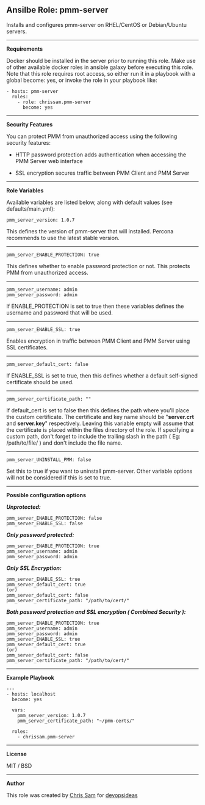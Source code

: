 **Ansilbe Role: pmm-server**
---------------------
Installs and configures pmm-server on RHEL/CentOS or Debian/Ubuntu servers.

----------


**Requirements**


Docker should be installed in the server prior to running this role. Make use of other available docker roles in ansible galaxy before executing this role. Note that this role requires root access, so either run it in a playbook with a global become: yes, or invoke the role in your playbook like:

 

    - hosts: pmm-server
      roles:
        - role: chrissam.pmm-server
          become: yes

----------
**Security Features**

You can protect PMM from unauthorized access using the following security features:

    

 - HTTP password protection adds authentication when accessing the PMM Server web interface

 - SSL encryption secures traffic between PMM Client and PMM Server


----------


**Role Variables**

Available variables are listed below, along with default values (see defaults/main.yml):

    pmm_server_version: 1.0.7

This defines the version of pmm-server that will installed. Percona recommends to use the latest stable version. 


----------


    pmm_server_ENABLE_PROTECTION: true
This defines whether to enable password protection or not. This protects PMM from unauthorized access.


----------


    pmm_server_username: admin
    pmm_server_password: admin
If ENABLE_PROTECTION is set to true then these variables defines the username and password that will be used.


----------

    pmm_server_ENABLE_SSL: true
Enables encryption in  traffic between PMM Client and PMM Server using SSL certificates.


----------

    pmm_server_default_cert: false
If ENABLE_SSL is set to true, then this defines whether a default self-signed certificate should be used.


----------

    pmm_server_certificate_path: ""

If default_cert is set to false then this defines the path where you'll place the custom certificate. The certificate and key name should be "**server.crt** and **server.key**" respectively. Leaving this variable empty will assume that the certificate is placed within the files directory of the role. If specifying a custom path, don't forget to include the trailing slash in the path ( Eg: /path/to/file/ ) and don't include the file name.


----------

    pmm_server_UNINSTALL_PMM: false
Set this to true if you want to uninstall pmm-server. Other variable options will not be considered if this is set to true.

----------
**Possible configuration options**

***Unprotected:*** 

    pmm_server_ENABLE_PROTECTION: false
    pmm_server_ENABLE_SSL: false

***Only password protected:***

    pmm_server_ENABLE_PROTECTION: true
    pmm_server_username: admin
    pmm_server_password: admin

***Only SSL Encryption:***

    pmm_server_ENABLE_SSL: true
    pmm_server_default_cert: true
    (or)
    pmm_server_default_cert: false
    pmm_server_certificate_path: "/path/to/cert/"

***Both password protection and SSL encryption ( Combined Security ):***

    pmm_server_ENABLE_PROTECTION: true
    pmm_server_username: admin
    pmm_server_password: admin
    pmm_server_ENABLE_SSL: true
    pmm_server_default_cert: true
    (or)
    pmm_server_default_cert: false
    pmm_server_certificate_path: "/path/to/cert/"


----------
**Example Playbook**

    ---
    - hosts: localhost
      become: yes
    
      vars:
        pmm_server_version: 1.0.7
        pmm_server_certificate_path: "~/pmm-certs/"
      
      roles:
        - chrissam.pmm-server

----------


**License**

MIT / BSD


----------
**Author**

This role was created by [Chris Sam](www.linkedin.com/in/chris-sam "Chris Sam") for [devopsideas](http://devopsideas.com)



